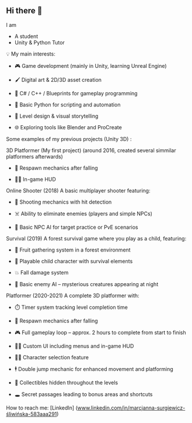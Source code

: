 ## Hi there 👋

I am
- A student
- Unity & Python Tutor

💡 My main interests:

- 🎮 Game development (mainly in Unity, learning Unreal Engine)

- 🖌️ Digital art & 2D/3D asset creation

- 🧠 C# / C++ / Blueprints for gameplay programming

- 🐍 Basic Python for scripting and automation

- 🎨 Level design & visual storytelling

- 🌐 Exploring tools like Blender and ProCreate

Some examples of my previous projects (Unity 3D) :

3D Platformer (My first project)
(around 2016, created several simmilar platformers afterwards)

- 🔁 Respawn mechanics after falling

- 🧑‍🎨 In-game HUD

Online Shooter
(2018)
A basic multiplayer shooter featuring:

- 🔫 Shooting mechanics with hit detection

- ☠️ Ability to eliminate enemies (players and simple NPCs)

- 🧠 Basic NPC AI for target practice or PvE scenarios

Survival
(2019)
A forest survival game where you play as a child, featuring:

- 🌳 Fruit gathering system in a forest environment

- 🧒 Playable child character with survival elements

- 💥 Fall damage system

- 👾 Basic enemy AI – mysterious creatures appearing at night

Platformer
(2020-2021)
A complete 3D platformer with:

- ⏱️ Timer system tracking level completion time

- 🔁 Respawn mechanics after falling

- 🎮 Full gameplay loop – approx. 2 hours to complete from start to finish

- 🧑‍🎨 Custom UI including menus and in-game HUD

- 🧍‍♂️ Character selection feature

- 🕴️ Double jump mechanic for enhanced movement and platforming

- 💎 Collectibles hidden throughout the levels

- 🕳️ Secret passages leading to bonus areas and shortcuts
  
How to reach me:
[LinkedIn] (www.linkedin.com/in/marcjanna-surgiewicz-śliwińska-583aaa291)
